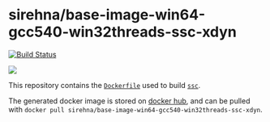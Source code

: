 # sirehna/base-image-win64-gcc540-win32threads-ssc-xdyn

[![Build Status](https://travis-ci.org/sirehna/base-image-win64-gcc540-win32threads-ssc-xdyn.svg?branch=master)](https://travis-ci.org/sirehna/base-image-win64-gcc540-win32threads-ssc-xdyn)

[![](https://images.microbadger.com/badges/image/sirehna/base-image-win64-gcc540-win32threads-ssc-xdyn.svg)](https://microbadger.com/images/sirehna/base-image-win64-gcc540-win32threads-ssc-xdyn "sirehna/base-image-win64-gcc540-win32threads-ssc-xdyn")

This repository contains the [`Dockerfile`](Dockerfile) used to build [`ssc`](https://github.com/sirehna/base-image-win64-gcc540-win32threads-ssc-xdyn).

The generated docker image is stored on [docker hub](https://hub.docker.com/r/sirehna/base-image-win64-gcc540-win32threads-ssc-xdyn), and can be pulled with `docker pull sirehna/base-image-win64-gcc540-win32threads-ssc-xdyn`.
